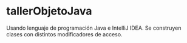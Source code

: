 # tallerObjetoJava
Usando lenguaje de programación Java e IntelliJ IDEA. Se construyen clases con distintos modificadores de acceso.
